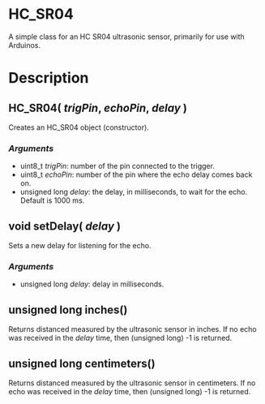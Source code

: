 # HC\_SR04A simple class for an HC SR04 ultrasonic sensor, primarily for use with Arduinos.# Description## HC\_SR04( _trigPin_, _echoPin_, _delay_ )Creates an HC_SR04 object (constructor).### _Arguments_* uint8_t _trigPin_: number of the pin connected to the trigger.* uint8_t _echoPin_: number of the pin where the echo delay comes back on.* unsigned long _delay_: the delay, in milliseconds, to wait for the echo. Default is 1000 ms.## void setDelay( _delay_ )Sets a new delay for listening for the echo.### _Arguments_* unsigned long _delay_: delay in milliseconds.## unsigned long inches()Returns distanced measured by the ultrasonic sensor in inches. If no echo was received in the _delay_ time, then (unsigned long) -1 is returned.## unsigned long centimeters()Returns distanced measured by the ultrasonic sensor in centimeters. If no echo was received in the _delay_ time, then (unsigned long) -1 is returned.